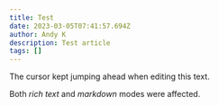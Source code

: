 ```yaml
---
title: Test
date: 2023-03-05T07:41:57.694Z
author: Andy K
description: Test article
tags: []
---
```

The cursor kept jumping ahead when editing this text.

B﻿oth *rich text* and *markdown* modes were affected.